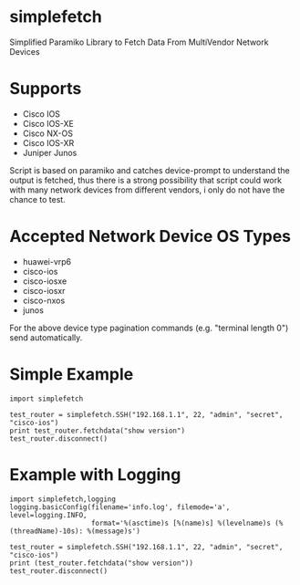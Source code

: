 # simplefetch
Simplified Paramiko Library to Fetch Data From MultiVendor Network Devices

# Supports

* Cisco IOS
* Cisco IOS-XE
* Cisco NX-OS
* Cisco IOS-XR
* Juniper Junos

Script is based on paramiko and catches device-prompt to understand the output is fetched, thus there is a strong possibility that script could work with many network devices from different vendors, i  only do not have the chance to test.

# Accepted Network Device OS Types
* huawei-vrp6
* cisco-ios
* cisco-iosxe
* cisco-iosxr
* cisco-nxos
* junos

For the above device type pagination commands (e.g. "terminal length 0") send automatically. 

# Simple Example
```
import simplefetch

test_router = simplefetch.SSH("192.168.1.1", 22, "admin", "secret", "cisco-ios")
print test_router.fetchdata("show version")
test_router.disconnect()
```

# Example with Logging

```
import simplefetch,logging
logging.basicConfig(filename='info.log', filemode='a', level=logging.INFO,
                    format='%(asctime)s [%(name)s] %(levelname)s (%(threadName)-10s): %(message)s')
					
test_router = simplefetch.SSH("192.168.1.1", 22, "admin", "secret", "cisco-ios")
print (test_router.fetchdata("show version"))
test_router.disconnect() 
```
